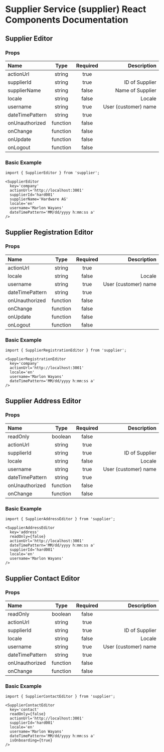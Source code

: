 # Supplier Service (supplier) React Components Documentation

## Supplier Editor

### Props

| Name | Type | Required | Description |
|:-----|:----:|:--------:|------------:|
| actionUrl | string | true |  |
| supplierId | string | true | ID of Supplier |
| supplierName | string | false | Name of Supplier |
| locale | string | false | Locale |
| username | string | true | User (customer) name |
| dateTimePattern | string | true |  |
| onUnauthorized | function | false |  |
| onChange | function | false |  |
| onUpdate | function | false |  |
| onLogout | function | false |  |

### Basic Example

```
import { SupplierEditor } from 'supplier';

<SupplierEditor
  key='company'
  actionUrl='http://localhost:3001'
  supplierId='hard001'
  supplierName='Hardware AG'
  locale='en'
  username='Marlon Wayans'
  dateTimePattern='MM/dd/yyyy h:mm:ss a'
/>
```

## Supplier Registration Editor

### Props

| Name | Type | Required | Description |
|:-----|:----:|:--------:|------------:|
| actionUrl | string | true |  |
| locale | string | false | Locale |
| username | string | true | User (customer) name |
| dateTimePattern | string | true |  |
| onUnauthorized | function | false |  |
| onChange | function | false |  |
| onUpdate | function | false |  |
| onLogout | function | false |  |

### Basic Example

```
import { SupplierRegistrationEditor } from 'supplier';

<SupplierRegistrationEditor
  key='company'
  actionUrl='http://localhost:3001'
  locale='en'
  username='Marlon Wayans'
  dateTimePattern='MM/dd/yyyy h:mm:ss a'
/>
```

## Supplier Address Editor

### Props

| Name | Type | Required | Description |
|:-----|:----:|:--------:|------------:|
| readOnly | boolean | false |  |
| actionUrl | string | true |  |
| supplierId | string | true | ID of Supplier |
| locale | string | false | Locale |
| username | string | true | User (customer) name |
| dateTimePattern | string | true |  |
| onUnauthorized | function | false |  |
| onChange | function | false |  |

### Basic Example

```
import { SupplierAddressEditor } from 'supplier';

<SupplierAddressEditor
  key='address'
  readOnly={false}
  actionUrl='http://localhost:3001'
  dateTimePattern='MM/dd/yyyy h:mm:ss a'
  supplierId='hard001'
  locale='en'
  username='Marlon Wayans'
/>
```

## Supplier Contact Editor

### Props

| Name | Type | Required | Description |
|:-----|:----:|:--------:|------------:|
| readOnly | boolean | false |  |
| actionUrl | string | true |  |
| supplierId | string | true | ID of Supplier |
| locale | string | false | Locale |
| username | string | true | User (customer) name |
| dateTimePattern | string | true |  |
| onUnauthorized | function | false |  |
| onChange | function | false |  |

### Basic Example

```
import { SupplierContactEditor } from 'supplier';

<SupplierContactEditor
  key='contact'
  readOnly={false}
  actionUrl='http://localhost:3001'
  supplierId='hard001'
  locale='en'
  username='Marlon Wayans'
  dateTimePattern='MM/dd/yyyy h:mm:ss a'
  isOnboarding={true}
/>
```
